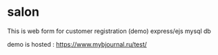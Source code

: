 # salon
This is web form for customer registration (demo)
express/ejs
mysql db

demo is hosted : https://www.mybjournal.ru/test/